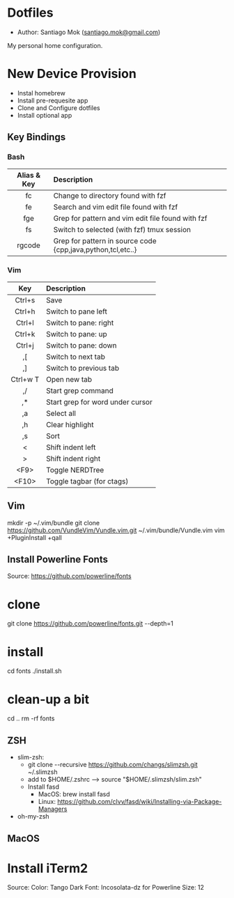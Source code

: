 # Dotfiles
* Author: Santiago Mok (santiago.mok@gmail.com)

My personal home configuration.

# New Device Provision
- Instal homebrew
- Install pre-requesite app
- Clone and Configure dotfiles
- Install optional app

## Key Bindings
### Bash
| Alias & Key | Description |
| :---: | :---  |
| fc          | Change to directory found with fzf                               |
| fe          | Search and vim edit file found with fzf                          |
| fge         | Grep for pattern and vim edit file found with fzf                |
| fs          | Switch to selected (with fzf) tmux session                       |
| rgcode      | Grep for pattern in source code {cpp,java,python,tcl,etc..}      |

### Vim
| Key | Description |
| :---: | :---  |
| Ctrl+s    | Save |
| Ctrl+h    | Switch to pane left |
| Ctrl+l    | Switch to pane: right |
| Ctrl+k    | Switch to pane: up |
| Ctrl+j    | Switch to pane: down |
| ,[        | Switch to next tab |
| ,]        | Switch to previous tab |
| Ctrl+w T  | Open new tab |
| ,/        | Start grep command |
| ,\*       | Start grep for word under cursor |
| ,a        | Select all |
| ,h        | Clear highlight |
| ,s        | Sort |
| <         | Shift indent left |
| >         | Shift indent right |
| \<F9\>    | Toggle NERDTree |
| \<F10\>   | Toggle tagbar (for ctags) |


## Vim 
mkdir -p ~/.vim/bundle
git clone https://github.com/VundleVim/Vundle.vim.git ~/.vim/bundle/Vundle.vim
vim +PluginInstall +qall

## Install Powerline Fonts
Source: https://github.com/powerline/fonts
# clone
git clone https://github.com/powerline/fonts.git --depth=1
# install
cd fonts
./install.sh
# clean-up a bit
cd ..
rm -rf fonts

## ZSH
* slim-zsh: 
    - git clone --recursive https://github.com/changs/slimzsh.git ~/.slimzsh
    - add to $HOME/.zshrc --> source "$HOME/.slimzsh/slim.zsh"
    - Install fasd
        - MacOS: brew install fasd
        - Linux: https://github.com/clvv/fasd/wiki/Installing-via-Package-Managers 
* oh-my-zsh

## MacOS 
# Install iTerm2
Source: 
Color: Tango Dark
Font: Incosolata-dz for Powerline
Size: 12
